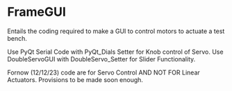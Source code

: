 # FrameGUI
Entails the coding required to make a GUI to control motors to actuate a test bench.

Use PyQt Serial Code with PyQt_Dials Setter for Knob control of Servo.
Use DoubleServoGUI with DoubleServo_Setter for Slider Functionality.

Fornow (12/12/23) code are for Servo Control AND NOT FOR Linear Actuators.
Provisions to be made soon enough.
